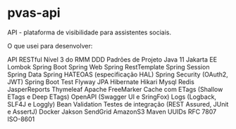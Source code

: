 # pvas-api
API - plataforma de visibilidade para assistentes sociais.

O que usei para desenvolver:

API RESTful
Nível 3 do RMM
DDD
Padrões de Projeto
Java 11
Jakarta EE 
Lombok
Spring Boot
Spring Web
Spring RestTemplate
Spring Session
Spring Data
Spring HATEOAS (especificação HAL)
Spring Security (OAuth2, JWT)
Spring Boot Test
Flyway
JPA 
Hibernate
Hikari 
Mysql
Redis
JasperReports
Thymeleaf
Apache FreeMarker
Cache com ETags (Shallow ETags e Deep ETags) 
OpenAPI (Swagger UI e SringFox)
Logs (Logback, SLF4J e Loggly)
Bean Validation
Testes de integração (REST Assured, JUnit e AssertJ)
Docker 
Jakson
SendGrid
AmazonS3
Maven
UUIDs 
RFC 7807 
ISO-8601





